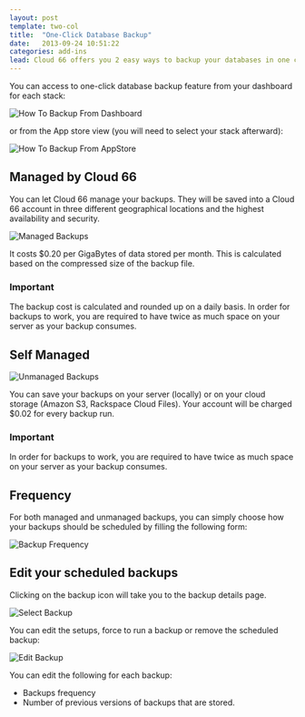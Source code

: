 ```yaml
---
layout: post
template: two-col
title:  "One-Click Database Backup"
date:   2013-09-24 10:51:22
categories: add-ins
lead: Cloud 66 offers you 2 easy ways to backup your databases in one click. Your backup can be managed by Cloud 66 or by your own.
---
```




You can access to one-click database backup feature from your dashboard for each stack:



![How To Backup From Dashboard](http://cdn.cloud66.com.s3.amazonaws.com/images/help/backups_from_dashboard.png)


or from the App store view (you will need to select your stack afterward):

![How To Backup From AppStore](http://cdn.cloud66.com.s3.amazonaws.com/images/help/backups_from_appstore.png)

## Managed by Cloud 66

You can let Cloud 66 manage your backups. They will be saved into a Cloud 66 account in three different geographical locations and the highest availability and security.

![Managed Backups](http://cdn.cloud66.com.s3.amazonaws.com/images/help/managed_backups.png)

It costs $0.20 per GigaBytes of data stored per month. This is calculated based on the compressed size of the backup file.

<div class="notice">
    <h3>Important</h3>
    <p>
	The backup cost is calculated and rounded up on a daily basis. In order for backups to work, you are required to have twice as much space on your server as your backup consumes.
    </p>
</div>

## Self Managed

![Unmanaged Backups](http://cdn.cloud66.com.s3.amazonaws.com/images/help/unmanaged_backup.png)

You can save your backups on your server (locally) or on your cloud storage (Amazon S3, Rackspace Cloud Files). Your account will be charged $0.02 for every backup run.

<div class="notice">
    <h3>Important</h3>
    <p>
	In order for backups to work, you are required to have twice as much space on your server as your backup consumes.
    </p>
</div>

## Frequency

For both managed and unmanaged backups, you can simply choose how your backups should be scheduled by filling the following form:

![Backup Frequency](http://cdn.cloud66.com.s3.amazonaws.com/images/help/backup_frequency.png)

## Edit your scheduled backups

Clicking on the backup icon will take you to the backup details page.

![Select Backup](http://cdn.cloud66.com.s3.amazonaws.com/images/help/select_backup.png)

You can edit the setups, force to run a backup or remove the scheduled backup:

![Edit Backup](http://cdn.cloud66.com.s3.amazonaws.com/images/help/edit_backup.png)

You can edit the following for each backup:

- Backups frequency
- Number of previous versions of backups that are stored.

